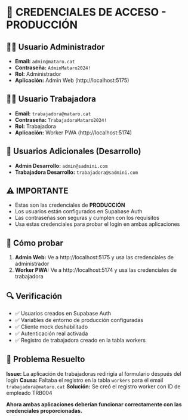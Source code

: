 # 🔐 CREDENCIALES DE ACCESO - PRODUCCIÓN

## 👨‍💼 Usuario Administrador
- **Email:** `admin@mataro.cat`
- **Contraseña:** `AdminMataro2024!`
- **Rol:** Administrador
- **Aplicación:** Admin Web (http://localhost:5175)

## 👩‍💼 Usuario Trabajadora
- **Email:** `trabajadora@mataro.cat`
- **Contraseña:** `TrabajadoraMataro2024!`
- **Rol:** Trabajadora
- **Aplicación:** Worker PWA (http://localhost:5174)

## 🔧 Usuarios Adicionales (Desarrollo)
- **Admin Desarrollo:** `admin@sadmini.com`
- **Trabajadora Desarrollo:** `trabajadora@sadmini.com`

## ⚠️ IMPORTANTE
- Estas son las credenciales de **PRODUCCIÓN**
- Los usuarios están configurados en Supabase Auth
- Las contraseñas son seguras y cumplen con los requisitos
- Usa estas credenciales para probar el login en ambas aplicaciones

## 🚀 Cómo probar
1. **Admin Web:** Ve a http://localhost:5175 y usa las credenciales de administrador
2. **Worker PWA:** Ve a http://localhost:5174 y usa las credenciales de trabajadora

## 🔍 Verificación
- ✅ Usuarios creados en Supabase Auth
- ✅ Variables de entorno de producción configuradas
- ✅ Cliente mock deshabilitado
- ✅ Autenticación real activada
- ✅ Registro de trabajadora creado en la tabla workers

## 🔧 Problema Resuelto
**Issue:** La aplicación de trabajadoras redirigía al formulario después del login
**Causa:** Faltaba el registro en la tabla `workers` para el email `trabajadora@mataro.cat`
**Solución:** Se creó el registro worker con ID de empleado TRB004

**Ahora ambas aplicaciones deberían funcionar correctamente con las credenciales proporcionadas.**